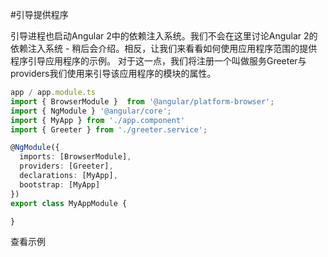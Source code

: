 #引导提供程序

引导进程也启动Angular 2中的依赖注入系统。我们不会在这里讨论Angular 2的依赖注入系统 - 稍后会介绍。相反，让我们来看看如何使用应用程序范围的提供程序引导应用程序的示例。
对于这一点，我们将注册一个叫做服务Greeter与providers我们使用来引导该应用程序的模块的属性。
```ts
app / app.module.ts
import { BrowserModule }  from '@angular/platform-browser';
import { NgModule } '@angular/core';
import { MyApp } from './app.component'
import { Greeter } from './greeter.service';

@NgModule({
  imports: [BrowserModule],
  providers: [Greeter],
  declarations: [MyApp],
  bootstrap: [MyApp]
})
export class MyAppModule {

}
```
查看示例
